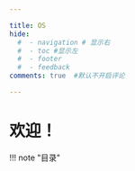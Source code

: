 ```yaml
---

title: OS
hide:
  #  - navigation # 显示右
  #  - toc #显示左
  #  - footer
  #  - feedback  
comments: true  #默认不开启评论

---
```


<h1 id="欢迎">欢迎！</h1>
!!! note "目录"
